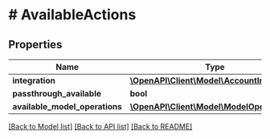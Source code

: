 # # AvailableActions

## Properties

Name | Type | Description | Notes
------------ | ------------- | ------------- | -------------
**integration** | [**\OpenAPI\Client\Model\AccountIntegration**](AccountIntegration.md) |  |
**passthrough_available** | **bool** |  |
**available_model_operations** | [**\OpenAPI\Client\Model\ModelOperation[]**](ModelOperation.md) |  | [optional]

[[Back to Model list]](../../README.md#models) [[Back to API list]](../../README.md#endpoints) [[Back to README]](../../README.md)
